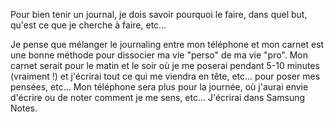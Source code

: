 Pour bien tenir un journal, je dois savoir pourquoi le faire, dans quel but, qu'est ce que je cherche à faire, etc...

Je pense que mélanger le journaling entre mon téléphone et mon carnet est une bonne méthode pour dissocier ma vie "perso" de ma vie "pro". Mon carnet serait pour le matin et le soir où je me poserai pendant 5-10 minutes (vraiment !) et j'écrirai tout ce qui me viendra en tête, etc... pour poser mes pensées, etc... Mon téléphone sera plus pour la journée, où j'aurai envie d'écrire ou de noter comment je me sens, etc... J'écrirai dans Samsung Notes.